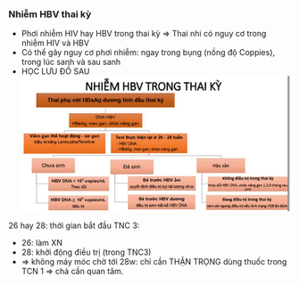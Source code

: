 ### Nhiễm HBV thai kỳ  
- Phơi nhiễm HIV hay HBV trong thai kỳ => Thai nhi có nguy cơ trong nhiễm HIV và HBV  
- Có thể gây nguy cơ phơi nhiễm: ngay trong bụng (nồng độ Coppies), trong lúc sanh và sau sanh  
- HỌC LƯU ĐỒ SAU  
![Nhiem HBV thai ki-1687335264814.jpeg](../../../200%20Files/image/image/Nhiem%20HBV%20thai%20ki-1687335264814.jpeg)  
  
26 hay 28: thời gian bắt đầu TNC 3:   
- 26: làm XN  
- 28: khởi động điều trị (trong TNC3)  
- => không máy móc chờ tới 28w: chỉ cần THẬN TRỌNG dùng thuốc trong TCN 1 => chả cần quan tâm.